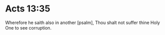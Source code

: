 # Acts 13:35

Wherefore he saith also in another [psalm], Thou shalt not suffer thine Holy One to see corruption.